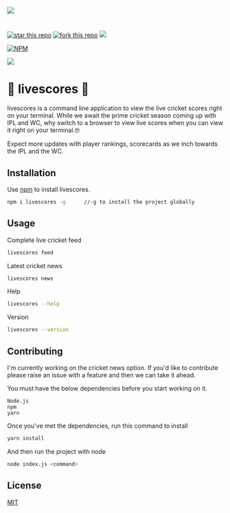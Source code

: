 ![](https://i.pinimg.com/564x/91/94/24/9194247dff2f4a072797f5b366f14efa.jpg?b=t)
#
[![star this repo](http://githubbadges.com/star.svg?user=grv19&repo=livescores&style=default)](https://github.com/grv19/livescores)
[![fork this repo](http://githubbadges.com/fork.svg?user=grv19&repo=livescores&style=default)](https://github.com/grv19/livescores/fork)
![](https://travis-ci.org/grv19/livescores.svg?branch=master)

[![NPM](https://nodei.co/npm/livescores.png)](https://nodei.co/npm/livescores/)

![](https://img.shields.io/npm/dm/livescores.svg)
# 🏏 livescores 🏏

livescores is a command line application to view the live cricket scores right on your terminal. While we await the prime cricket season coming up with IPL and WC, why switch to a browser to view live scores when you can view it right on your terminal.🤓

Expect more updates with player rankings, scorecards as we inch towards the IPL and the WC.

## Installation

Use [npm](https://www.npmjs.com/package/livescores) to install livescores.

```bash
npm i livescores -g      //-g to install the project globally
```

## Usage
Complete live cricket feed
```bash
livescores feed
```
Latest cricket news
```bash
livescores news
```
Help
```bash
livescores --help
```
Version
```bash
livescores --version
```
## Contributing
I'm currently working on the cricket news option. If you'd like to contribute please raise an issue with a feature and then we can take it ahead.

You must have the below dependencies before you start working on it.

    Node.js
    npm
    yarn

Once you've met the dependencies, run this command to install

```bash
yarn install
```
And then run the project with node

```bash
node index.js <command>

```
## License
[MIT](https://choosealicense.com/licenses/mit/)
